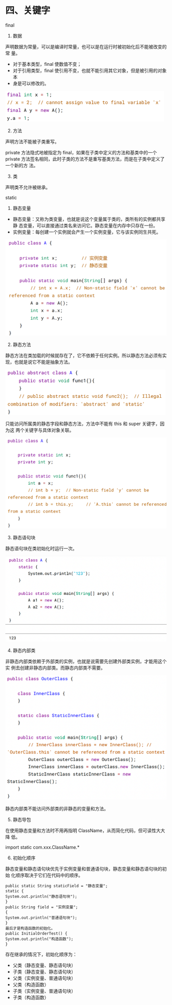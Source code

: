 # 四、关键字

final

1. 数据

声明数据为常量，可以是编译时常量，也可以是在运行时被初始化后不能被改变的常
量。
* 对于基本类型，final 使数值不变；
* 对于引用类型，final 使引用不变，也就不能引用其它对象，但是被引用的对象本
* 身是可以修改的。

![img_27.png](img_27.png)

2. 方法

声明方法不能被子类重写。

private 方法隐式地被指定为 final，如果在子类中定义的方法和基类中的一个 private
方法签名相同，此时子类的方法不是重写基类方法，而是在子类中定义了一个新的方
法。

3. 类
   
声明类不允许被继承。

static

1. 静态变量
- 静态变量：又称为类变量，也就是说这个变量属于类的，类所有的实例都共享静 态变量，可以直接通过类名来访问它。静态变量在内存中只存在一份。
- 实例变量：每创建一个实例就会产生一个实例变量，它与该实例同生共死。

![img_28.png](img_28.png)

2. 静态方法

静态方法在类加载的时候就存在了，它不依赖于任何实例。所以静态方法必须有实
现，也就是说它不能是抽象方法。

![img_29.png](img_29.png)

只能访问所属类的静态字段和静态方法，方法中不能有 this 和 super 关键字，因为这
两个关键字与具体对象关联。

![img_30.png](img_30.png)

3. 静态语句块

静态语句块在类初始化时运行一次。

![img_31.png](img_31.png)

4. 静态内部类

非静态内部类依赖于外部类的实例，也就是说需要先创建外部类实例，才能用这个实
例去创建非静态内部类。而静态内部类不需要。

![img_32.png](img_32.png)

静态内部类不能访问外部类的非静态的变量和方法。

5. 静态导包

在使用静态变量和方法时不用再指明 ClassName，从而简化代码，但可读性大大降
低。

import static com.xxx.ClassName.*

6. 初始化顺序

静态变量和静态语句块优先于实例变量和普通语句块，静态变量和静态语句块的初始
化顺序取决于它们在代码中的顺序。

```angular2html
public static String staticField = "静态变量";
static {
System.out.println("静态语句块");
}
public String field = "实例变量";
{
System.out.println("普通语句块");
}
最后才是构造函数的初始化。
public InitialOrderTest() {
System.out.println("构造函数");
}
```

存在继承的情况下，初始化顺序为：
* 父类（静态变量、静态语句块）
* 子类（静态变量、静态语句块）
* 父类（实例变量、普通语句块）
* 父类（构造函数）
* 子类（实例变量、普通语句块）
* 子类（构造函数）



